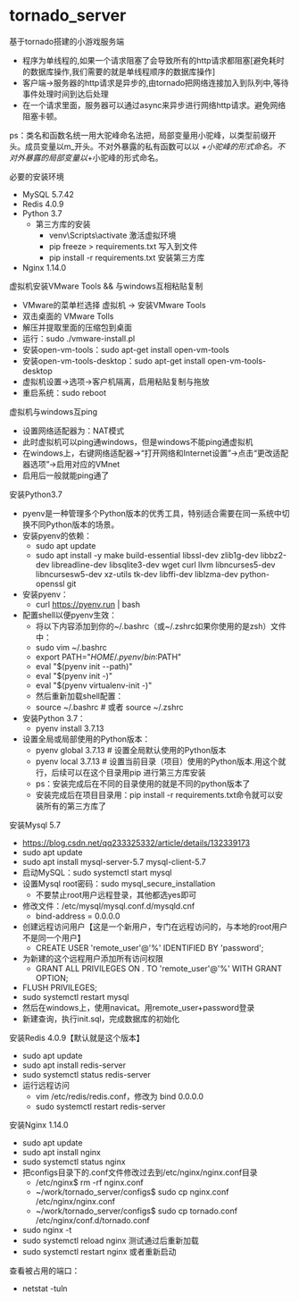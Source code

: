 # tornado_server
基于tornado搭建的小游戏服务端
- 程序为单线程的,如果一个请求阻塞了会导致所有的http请求都阻塞[避免耗时的数据库操作,我们需要的就是单线程顺序的数据库操作]
- 客户端->服务器的http请求是异步的,由tornado把网络连接加入到队列中,等待事件处理时间到达后处理
- 在一个请求里面，服务器可以通过async来异步进行网络http请求。避免网络阻塞卡顿。

ps：类名和函数名统一用大驼峰命名法把，局部变量用小驼峰，以类型前缀开头。成员变量以m_开头。不对外暴露的私有函数可以以
_+小驼峰的形式命名。不对外暴露的局部变量以_+小驼峰的形式命名。

必要的安装环境
- MySQL 5.7.42
- Redis 4.0.9
- Python 3.7
  - 第三方库的安装
    - venv\Scripts\activate 激活虚拟环境
    - pip freeze > requirements.txt 写入到文件
    - pip install -r requirements.txt 安装第三方库
- Nginx 1.14.0


虚拟机安装VMware Tools && 与windows互相粘贴复制
- VMware的菜单栏选择 虚拟机 -> 安装VMware Tools
- 双击桌面的 VMware Tolls
- 解压并提取里面的压缩包到桌面
- 运行：sudo ./vmware-install.pl
- 安装open-vm-tools：sudo apt-get install open-vm-tools
- 安装open-vm-tools-desktop：sudo apt-get install open-vm-tools-desktop
- 虚拟机设置->选项->客户机隔离，启用粘贴复制与拖放
- 重启系统：sudo reboot

虚拟机与windows互ping
- 设置网络适配器为：NAT模式
- 此时虚拟机可以ping通windows，但是windows不能ping通虚拟机
- 在windows上，右键网络适配器->“打开网络和Internet设置”->点击“更改适配器选项”->启用对应的VMnet
- 启用后一般就能ping通了


安装Python3.7
- pyenv是一种管理多个Python版本的优秀工具，特别适合需要在同一系统中切换不同Python版本的场景。
- 安装pyenv的依赖：
  - sudo apt update
  - sudo apt install -y make build-essential libssl-dev zlib1g-dev libbz2-dev libreadline-dev libsqlite3-dev wget curl llvm libncurses5-dev libncursesw5-dev xz-utils tk-dev libffi-dev liblzma-dev python-openssl git
- 安装pyenv：
  - curl https://pyenv.run | bash
- 配置shell以便pyenv生效：
  - 将以下内容添加到你的~/.bashrc（或~/.zshrc如果你使用的是zsh）文件中：
  - sudo vim ~/.bashrc
  - export PATH="$HOME/.pyenv/bin:$PATH"
  - eval "$(pyenv init --path)"
  - eval "$(pyenv init -)"
  - eval "$(pyenv virtualenv-init -)"
  - 然后重新加载shell配置：
  - source ~/.bashrc  # 或者 source ~/.zshrc
- 安装Python 3.7：
  - pyenv install 3.7.13
- 设置全局或局部使用的Python版本：
  - pyenv global 3.7.13  # 设置全局默认使用的Python版本
  - pyenv local 3.7.13   # 设置当前目录（项目）使用的Python版本.用这个就行，后续可以在这个目录用pip 进行第三方库安装
  - ps：安装完成后在不同的目录使用的就是不同的python版本了
  - 安装完成后在项目目录用：pip install -r requirements.txt命令就可以安装所有的第三方库了
  

安装Mysql 5.7
 - https://blog.csdn.net/qq233325332/article/details/132339173
 - sudo apt update
 - sudo apt install mysql-server-5.7 mysql-client-5.7
 - 启动MySQL：sudo systemctl start mysql
 - 设置Mysql root密码：sudo mysql_secure_installation
   - 不要禁止root用户远程登录，其他都选yes即可
 - 修改文件：/etc/mysql/mysql.conf.d/mysqld.cnf
   - bind-address = 0.0.0.0
 - 创建远程访问用户【这是一个新用户，专门在远程访问的，与本地的root用户不是同一个用户】
   - CREATE USER 'remote_user'@'%' IDENTIFIED BY 'password';
 - 为新建的这个远程用户添加所有访问权限
   - GRANT ALL PRIVILEGES ON *.* TO 'remote_user'@'%' WITH GRANT OPTION;
 - FLUSH PRIVILEGES;
 - sudo systemctl restart mysql
 - 然后在windows上，使用navicat。用remote_user+password登录
 - 新建查询，执行init.sql，完成数据库的初始化

安装Redis 4.0.9【默认就是这个版本】
 - sudo apt update
 - sudo apt install redis-server
 - sudo systemctl status redis-server
 - 运行远程访问
   - vim /etc/redis/redis.conf，修改为 bind 0.0.0.0
   - sudo systemctl restart redis-server

安装Nginx 1.14.0
 - sudo apt update
 - sudo apt install nginx
 - sudo systemctl status nginx
 - 把configs目录下的.conf文件修改过去到/etc/nginx/nginx.conf目录
   - /etc/nginx$ rm -rf nginx.conf
   - ~/work/tornado_server/configs$ sudo cp nginx.conf /etc/nginx/nginx.conf
   - ~/work/tornado_server/configs$ sudo cp tornado.conf /etc/nginx/conf.d/tornado.conf
 - sudo nginx -t
 - sudo systemctl reload nginx  测试通过后重新加载
 - sudo systemctl restart nginx 或者重新启动

查看被占用的端口：
 - netstat -tuln
